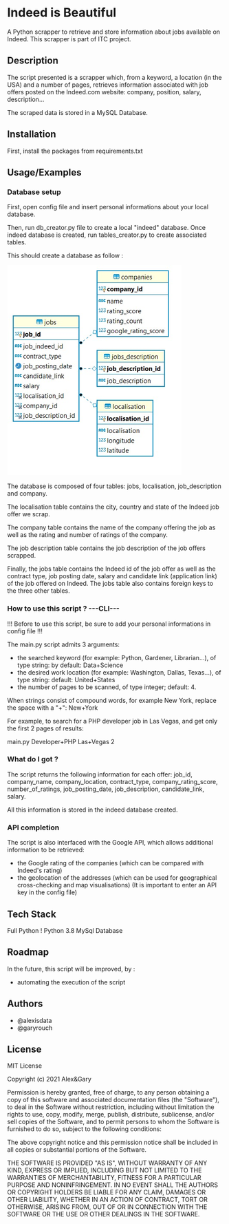 
# Indeed is Beautiful

A Python scrapper to retrieve and store information about jobs available on Indeed.
This scrapper is part of ITC project.

## Description

The script presented is a scrapper which, from a keyword, 
a location (in the USA) and a number of pages, retrieves 
information associated with job offers posted on the Indeed.com 
website: company, position, salary, description...

The scraped data is stored in a MySQL Database.

## Installation 

First, install the packages from requirements.txt
    
## Usage/Examples

### Database setup

First, open config file and insert personal informations about your local database.

Then, run db_creator.py file to create a local "indeed" database. Once indeed database is created,
run tables_creator.py to create associated tables. 

This should create a database as follow :

![Database Diagram](Database-Indeed.jpg)

The database is composed of four tables: jobs, localisation, job_description and company. 

The localisation table contains the city, country and state of the Indeed job offer we scrap.

The company table contains the name of the company offering the job as well as the rating and number of ratings of the company. 

The job description table contains the job description of the job offers scrapped. 

Finally, the jobs table contains the Indeed id of the job offer as well as the contract type, job posting date, salary and candidate link (application link) of the job offered on Indeed.
The jobs table also contains foreign keys to the three other tables. 

### How to use this script ? ---CLI---

!!! Before to use this script, be sure to add your personal informations in config file !!!

The main.py script admits 3 arguments:
- the searched keyword (for example: Python, Gardener, Librarian...), of type string: by default: Data+Science
- the desired work location (for example: Washington, Dallas, Texas...), of type string: default: United+States
- the number of pages to be scanned, of type integer; default: 4.

When strings consist of compound words, for example New York, replace the space with a "+": New+York

For example, to search for a PHP developer job in Las Vegas, and get only the first 2 pages of results:

main.py Developer+PHP Las+Vegas 2

### What do I got ?

The script returns the following information for each offer:
job_id, company_name, company_location, contract_type, company_rating_score, 
number_of_ratings, job_posting_date, job_description, candidate_link,
salary.

All this information is stored in the indeed database created.

### API completion

The script is also interfaced with the Google API, which allows additional information to be retrieved:
- the Google rating of the companies (which can be compared with Indeed's rating)
- the geolocation of the addresses (which can be used for geographical cross-checking and map visualisations)
(It is important to enter an API key in the config file)

## Tech Stack

Full Python !
Python 3.8
MySql Database
  
## Roadmap

In the future, this script will be improved, by :
- automating the execution of the script
  
## Authors

- @alexisdata
- @garyrouch

  
## License

MIT License

Copyright (c) 2021 Alex&Gary

Permission is hereby granted, free of charge, to any person obtaining a copy
of this software and associated documentation files (the "Software"), to deal
in the Software without restriction, including without limitation the rights
to use, copy, modify, merge, publish, distribute, sublicense, and/or sell
copies of the Software, and to permit persons to whom the Software is
furnished to do so, subject to the following conditions:

The above copyright notice and this permission notice shall be included in all
copies or substantial portions of the Software.

THE SOFTWARE IS PROVIDED "AS IS", WITHOUT WARRANTY OF ANY KIND, EXPRESS OR
IMPLIED, INCLUDING BUT NOT LIMITED TO THE WARRANTIES OF MERCHANTABILITY,
FITNESS FOR A PARTICULAR PURPOSE AND NONINFRINGEMENT. IN NO EVENT SHALL THE
AUTHORS OR COPYRIGHT HOLDERS BE LIABLE FOR ANY CLAIM, DAMAGES OR OTHER
LIABILITY, WHETHER IN AN ACTION OF CONTRACT, TORT OR OTHERWISE, ARISING FROM,
OUT OF OR IN CONNECTION WITH THE SOFTWARE OR THE USE OR OTHER DEALINGS IN THE
SOFTWARE.
